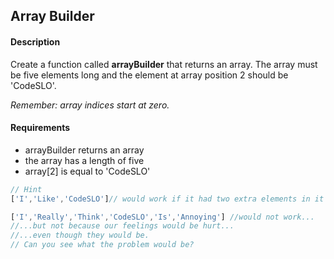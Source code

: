 ## Array Builder

#### Description
Create a function called **arrayBuilder** that returns an array. The array must be five elements long and the element at array position 2 should be 'CodeSLO'.

*Remember: array indices start at zero.*

#### Requirements
* arrayBuilder returns an array
* the array has a length of five
* array[2] is equal to 'CodeSLO'

```javascript
// Hint
['I','Like','CodeSLO']// would work if it had two extra elements in it

['I','Really','Think','CodeSLO','Is','Annoying'] //would not work... 
//...but not because our feelings would be hurt...
//...even though they would be. 
// Can you see what the problem would be? 
```
